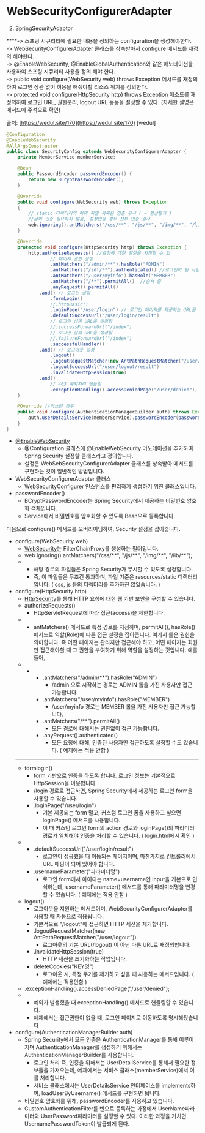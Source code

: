 # WebSecurityConfigurerAdapter

2. SpringSecurityAdaptor

  
****-&gt; 스프링 시큐리티에 필요한 내용을 정의하는 configuration을 생성해야한다.  
-&gt; WebSecurityConfigurerAdapter 클래스를 상속받아서 configure 메서드를 재정의 해야한다.  
-&gt; @EnableWebSecurity, @EnableGlobalAuthentication와 같은 애노테이션을 사용하여 스프링 시큐리티 사용을 정의 해야 한다.  
-&gt; public void configure\(WebSecurity web\) throws Exception 메서드를 재정의하여 로그인 상관 없이 허용을 해줘야할 리소스 위치를 정의한다.  
-&gt; protected void configure\(HttpSecurity http\) throws Exception  메소드를 재정의하여 로그인 URL, 권한분리, logout URL 등등을 설정할 수 있다. \(자세한 설명은 메서드에 주석으로 확인\)  
  
출처: [https://wedul.site/170](https://wedul.site/170) \[wedul\]

```java
@Configuration
@EnableWebSecurity
@AllArgsConstructor
public class SecurityConfig extends WebSecurityConfigurerAdapter {
    private MemberService memberService;

    @Bean
    public PasswordEncoder passwordEncoder() {
        return new BCryptPasswordEncoder();
    }

    @Override
    public void configure(WebSecurity web) throws Exception
    {
        // static 디렉터리의 하위 파일 목록은 인증 무시 ( = 항상통과 )
        //굳이 인증 필요하지 않음, 설정안할 경우 전부 인증 검사
        web.ignoring().antMatchers("/css/**", "/js/**", "/img/**", "/lib/**");
    }

    @Override
    protected void configure(HttpSecurity http) throws Exception {
        http.authorizeRequests() //요청에 대한 권한을 지정할 수 있
                // 페이지 권한 설정
                .antMatchers("/admin/**").hasRole("ADMIN")
                .antMatchers("/sdf/**").authenticated() //로그인이 된 사람은 다 접근 가능(role 상관없음)
                .antMatchers("/user/myinfo").hasRole("MEMBER")
                .antMatchers("/**").permitAll()  //순서 중
                .anyRequest().permitAll()
            .and() // 로그인 설정
                .formLogin()
                //.httpBasic()
                .loginPage("/user/login") // 로그인 페이지를 제공하는 URL을 설정
                .defaultSuccessUrl("/user/login/result") 
                // 로그인 성공 URL을 설정함
                //.successForwardUrl("/index")
                // 로그인 실패 URL을 설정함
                //.failureForwardUrl("/index")
                .successfulHandler()
            .and() // 로그아웃 설정
                .logout()
                .logoutRequestMatcher(new AntPathRequestMatcher("/user/logout"))
                .logoutSuccessUrl("/user/logout/result")
                .invalidateHttpSession(true)
            .and()
                // 403 예외처리 핸들링
                .exceptionHandling().accessDeniedPage("/user/denied");
    }

    @Override //커스텀 경우     
    public void configure(AuthenticationManagerBuilder auth) throws Exception {
        auth.userDetailsService(memberService).passwordEncoder(passwordEncoder());
    }
}
```

* [@EnableWebSecurity](https://docs.spring.io/spring-security/site/docs/4.2.12.RELEASE/apidocs/org/springframework/security/config/annotation/web/configuration/EnableWebSecurity.html)
  * @Configuration 클래스에 @EnableWebSecurity 어노테이션을 추가하여 Spring Security 설정할 클래스라고 정의합니다.
  * 설정은 WebSebSecurityConfigurerAdapter 클래스를 상속받아 메서드를 구현하는 것이 일반적인 방법입니다. 
* WebSecurityConfigurerAdapter 클래스
  * [WebSecurityConfigurer](https://docs.spring.io/spring-security/site/docs/4.2.12.RELEASE/apidocs/org/springframework/security/config/annotation/web/WebSecurityConfigurer.html) 인스턴스를 편리하게 생성하기 위한 클래스입니다.
* passwordEncoder\(\)
  * BCryptPasswordEncoder는 Spring Security에서 제공하는 비밀번호 암호화 객체입니다.
  * Service에서 비밀번호를 암호화할 수 있도록 Bean으로 등록합니다.

  
다음으로 configure\(\) 메서드를 오버라이딩하여, Security 설정을 잡아줍니다.

* configure\(WebSecurity web\)
  * [WebSecurity](https://docs.spring.io/spring-security/site/docs/current/api/org/springframework/security/config/annotation/web/builders/WebSecurity.html)는 FilterChainProxy를 생성하는 필터입니다.
  * web.ignoring\(\).antMatchers\("/css/\*\*", "/js/\*\*", "/img/\*\*", "/lib/\*\*"\);
  * * 해당 경로의 파일들은 Spring Security가 무시할 수 있도록 설정합니다.
    * 즉, 이 파일들은 무조건 통과하며, 파일 기준은 resources/static 디렉터리입니다. \( css, js 등의 디렉터리를 추가하진 않았습니다. \)
* configure\(HttpSecurity http\)
  * [HttpSecurity](https://docs.spring.io/spring-security/site/docs/current/api/org/springframework/security/config/annotation/web/builders/HttpSecurity.html)를 통해 HTTP 요청에 대한 웹 기반 보안을 구성할 수 있습니다.
  * authorizeRequests\(\)
    * HttpServletRequest에 따라 접근\(access\)을 제한합니다.
  * * antMatchers\(\) 메서드로 특정 경로를 지정하며, permitAll\(\), hasRole\(\) 메서드로 역할\(Role\)에 따른 접근 설정을 잡아줍니다. 여기서 롤은 권한을 의미합니다. 즉 어떤 페이지는 관리지만 접근해야 하고, 어떤 페이지는 회원만 접근해야할 때 그 권한을 부여하기 위해 역할을 설정하는 것입니다. 예를 들어,
  * * * .antMatchers\("/admin/\*\*"\).hasRole\("ADMIN"\)
        * /admin 으로 시작하는 경로는 ADMIN 롤을 가진 사용자만 접근 가능합니다.
      * .antMatchers\("/user/myinfo"\).hasRole\("MEMBER"\)
        * /user/myinfo 경로는 MEMBER 롤을 가진 사용자만 접근 가능합니다.
      * .antMatchers\("/\*\*"\).permitAll\(\)
        * 모든 경로에 대해서는 권한없이 접근 가능합니다.
      * .anyRequest\(\).authenticated\(\)
        * 모든 요청에 대해, 인증된 사용자만 접근하도록 설정할 수도 있습니다. \( 예제에는 적용 안함 \)
  * * * 
  * formlogin\(\)
    * form 기반으로 인증을 하도록 합니다. 로그인 정보는 기본적으로 HttpSession을 이용합니다.
    * /login 경로로 접근하면, Spring Security에서 제공하는 로그인 form을 사용할 수 있습니다.
    * .loginPage\("/user/login"\)
      * 기본 제공되는 form 말고, 커스텀 로그인 폼을 사용하고 싶으면 loginPage\(\) 메서드를 사용합니다.
      * 이 때 커스텀 로그인 form의 action 경로와 loginPage\(\)의 파라미터 경로가 일치해야 인증을 처리할 수 있습니다. \( login.html에서 확인 \)
  * * .defaultSuccessUrl\("/user/login/result"\)
      * 로그인이 성공했을 때 이동되는 페이지이며, 마찬가지로 컨트롤러에서 URL 매핑이 되어 있어야 합니다.
    * .usernameParameter\("파라미터명"\)
      * 로그인 form에서 아이디는 name=username인 input을 기본으로 인식하는데, usernameParameter\(\) 메서드를 통해 파라미터명을 변경할 수 있습니다. \( 예제에는 적용 안함 \)
  * logout\(\)
    * 로그아웃을 지원하는 메서드이며, WebSecurityConfigurerAdapter를 사용할 때 자동으로 적용됩니다.
    * 기본적으로 "/logout"에 접근하면 HTTP 세션을 제거합니다.
    * .logoutRequestMatcher\(new AntPathRequestMatcher\("/user/logout"\)\)
      * 로그아웃의 기본 URL\(/logout\) 이 아닌 다른 URL로 재정의합니다.
    * .invalidateHttpSession\(true\)
      * HTTP 세션을 초기화하는 작업입니다.
    * deleteCookies\("KEY명"\)
      * 로그아웃 시, 특정 쿠기를 제거하고 싶을 때 사용하는 메서드입니다. \( 예제에는 적용안함 \)
  * .exceptionHandling\(\).accessDeniedPage\("/user/denied"\);
  * * 예외가 발생했을 때 exceptionHandling\(\) 메서드로 핸들링할 수 있습니다.
    * 예제에서는 접근권한이 없을 때, 로그인 페이지로 이동하도록 명시해줬습니다
* configure\(AuthenticationManagerBuilder auth\)
  * Spring Security에서 모든 인증은 AuthenticationManager를 통해 이루어지며 AuthenticationManager를 생성하기 위해서는 AuthenticationManagerBuilder를 사용합니다.
    * 로그인 처리 즉, 인증을 위해서는 UserDetailService를 통해서 필요한 정보들을 가져오는데, 예제에서는 서비스 클래스\(memberService\)에서 이를 처리합니다.
    * 서비스 클래스에서는 UserDetailsService 인터페이스를 implements하여, loadUserByUsername\(\) 메서드를 구현하면 됩니다.
  * 비밀번호 암호화를 위해, passwordEncoder를 사용하고 있습니다.
  * CustomAuthenticationFilter를 빈으로 등록하는 과정에서 UserName파라미터와 UserPassword파라미터를 설정할 수 있다. 이러한 과정을 거치면 UsernamePasswordToken이 발급되게 된다.

